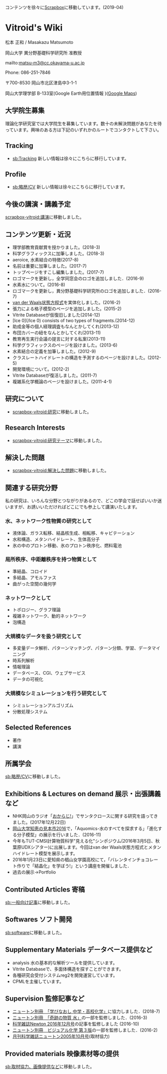 コンテンツを徐々に[Scrapbox](https://scrapbox.io/vitroid)に移動しています。(2019-04)


# Vitroid's Wiki

<!-- 最近ちょっとまじめに更新しています。 -->
<!-- 岡山に移ってはや一年。岡山の街はまださっぱり不案内ですが、今後ともよろしくお願いいたします。 -->
<!-- ---- -->
松本 正和  / Masakazu Matsumoto



岡山大学 異分野基礎科学研究所 准教授

mailto:matsu-m3@cc.okayama-u.ac.jp

Phone: 086-251-7846

<!-- Fax: 052-789-3551 -->
〒700-8530 岡山市北区津島中3-1-1

岡山大学理学部 B-133室(Google Earth用位置情報 [](storage:FrontPage/B133.kmz))([Google Maps](https://maps.google.com/?ll=34.68824,133.92051&z=20)) 

<!-- 研究室をミサイル攻撃する際にご活用下さいw -->
<!-- http://www.nature.com/nature/journal/v498/n7454/images/cover_nature.jpg -->
<!-- *久々にnatureに論文が掲載されました (June 2013)→[DOI:10.1038/nature12190](DOI:10.1038/nature12190) -->

## 大学院生募集

理論化学研究室では大学院生を募集しています。数十の未解決問題があなたを待っています。興味のある方は下記のいずれかのルートでコンタクトして下さい。


## Tracking

* [sb:Tracking](sb:Tracking) 新しい情報は徐々にこちらに移行しています。

## Profile

* [sb:略歴/CV](sb:略歴/CV) 新しい情報は徐々にこちらに移行しています。

## 今後の講演・講義予定

[scrapbox-vitroid:講演](scrapbox-vitroid:講演)に移動しました。




## コンテンツ更新・近況

* 理学部教育貢献賞を授かりました。(2018-3)
* 科学グラフィックスに加筆しました。(2018-3)
* aeroice, 水素結合の特徴(2017-8)
* 名前は重要に加筆しました。(2017-7)
* トップページをすこし編集しました。(2017-7)
* ロゴマークを更新し，全学同窓会のロゴを追加しました．(2016-9)
* 水素水について。(2016-8)
* ロゴマークを更新し，異分野基礎科学研究所のロゴを追加しました．(2016-7)
* [van der Waals状態方程式](http://www.thingiverse.com/thing:1332635)を実体化しました。(2016-2)
* 張力による格子模型のページを追加しました。(2015-2)
* Vitrite Databaseが仮復旧しました(2014-12)
* [Ice 0](/Ice 0) consists of two types of fragments.(2014-12)
* 助成金等の個人経理調査もなんとかしてくれ(2013-12)
* 布団カバーの紐をなんとかしてくれ(2013-11)
* 教育再生実行会議の提言に対する私案(2013-11)
* 科学グラフィックスのページを設けました。(2013-6)
* 水素結合の定義を加筆しました。(2012-9)
* クラスレートハイドレートの構造を予測するのページを設けました。(2012-5)
* 開発環境について。(2012-2)
* Vitrite Databaseが復活しました。(2011-7)
* 複雑系化学概論のページを設けました。(2011-4-1)
<!-- *教養物理化学、化学数学IIのページを設けました。(2010-11-1) -->
<!-- *水は迷路を解ける!に、実証動画を掲載しました。(2010-10-5) -->
<!-- *化学演習を更新しました。(2010-5-21) -->
<!-- *ゲスト分子配置からみたハイドレート構造を更新しました。(2010-5-21) -->

## 研究について

* [scrapbox-vitroid:研究](scrapbox-vitroid:研究)に移動しました。

## Research Interests

* [scrapbox-vitroid:研究テーマ](scrapbox-vitroid:研究テーマ)に移動しました。

## 解決した問題

* [scrapbox-vitroid:解決した問題](scrapbox-vitroid:解決した問題)に移動しました。

## 関連する研究分野

私の研究は、いろんな分野とつながりがあるので、どこの学会で話せばいいか迷いますが、お誘いいただければどこにでも参上して講演いたします。


### 水、ネットワーク性物質の研究として

* 液体論、ガラス転移、結晶核生成、相転移、キャビテーション
* 水和構造、メタンハイドレート、生体高分子
* 氷の中のプロトン移動、氷のプロトン秩序化、燃料電池

### 局所秩序、中距離秩序を持つ物質として

* 準結晶、コロイド
* 多結晶、アモルファス
* 曲がった空間の幾何学

### ネットワークとして

* トポロジー、グラフ理論
* 複雑ネットワーク、動的ネットワーク
* 泡構造

### 大規模なデータを扱う研究として

* 多変量データ解析、パターンマッチング、パターン分類、学習、データマイニング
* 時系列解析
* 情報理論
* データベース、CGI、ウェブサービス
* データの可視化

### 大規模なシミュレーションを行う研究として

* シミュレーションアルゴリズム
* 分散処理システム

## Selected References

* 著作
* 講演

## 所属学会

[sb:略歴/CV](sb:略歴/CV)に移動しました。


## Exhibitions & Lectures on demand 展示・出張講義など

* NHK岡山のラジオ「[おからじ!](https://www.nhk.or.jp/okayama/program/okaradi/)」でサンタクロースに関する研究を語ってきました。(2017年12月22日)
* [岡山大学知恵の見本市2016](http://www.orpc.okayama-u.ac.jp/tenji/chie_01.html)で，「Aquomics-水のすべてを探求する」「進化する分子模型」の展示を行いました．(2016-11)
* 今年もTUT-CMSI計算物質科学"見える化"シンポジウム(2016年3月5日、秋葉原UDXシアター)に出展します。今回はvan der Waals状態方程式とメタンハイドレート模型を展示します。
* 2016年1月23日に愛知県の椙山女学園高校にて，「バレンタインチョコレート作りで「結晶化」を学ぼう!」という講座を開催しました．
* 過去の展示→Portfolio

## Contributed Articles 寄稿

[sb:一般向け記事](sb:一般向け記事)に移動しました。


## Softwares ソフト開発

[sb:software](sb:software)に移動しました。


## Supplementary Materials データベース提供など

* analysis 水の基本的な解析ツールを提供しています。
* Vitrite Databaseで、多面体構造を探すことができます。
* 各種研究会受付システムreg2を開発運営しています。
* CPMLを主催しています。

## Supervision 監修記事など

* [ニュートン別冊　「学びなおし 中学・高校化学」](http://amzn.asia/cdj65qL)に協力しました．(2018-7)
* [ニュートン別冊　「奇跡の物質 水」](http://amzn.asia/dFdRsPc)の一部を監修しました．(2016-3)
* [科学雑誌Newton 2016年12月号](http://amzn.asia/f9pjcpV)の記事を監修しました (2016-10)
* [ニュートン別冊　ビジュアル化学 第３版](http://www.newtonpress.co.jp/separate/back_chemistry/mook_160225.html)の一部を監修しました．(2016-2)
* [月刊科学雑誌ニュートン2005年10月号](http://www.newtonpress.co.jp/science/newton/back/back05/n0510.html)(取材協力)

## Provided materials 映像素材等の提供

[sb:取材協力、画像提供など](sb:取材協力、画像提供など)に移動しました。

